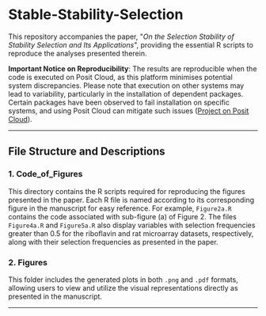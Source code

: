 # Stable-Stability-Selection

This repository accompanies the paper, "*On the Selection Stability of Stability Selection and Its Applications*", providing the essential R scripts to reproduce the analyses presented therein.

**Important Notice on Reproducibility**: The results are reproducible when the code is executed on Posit Cloud, as this platform minimises potential system discrepancies. Please note that execution on other systems may lead to variability, particularly in the installation of dependent packages. Certain packages have been observed to fail installation on specific systems, and using Posit Cloud can mitigate such issues ([Project on Posit Cloud](https://posit.cloud/content/9178855)).

---

## File Structure and Descriptions

### 1. **Code_of_Figures**
This directory contains the R scripts required for reproducing the figures presented in the paper. Each R file is named according to its corresponding figure in the manuscript for easy reference. For example, `Figure2a.R` contains the code associated with sub-figure (a) of Figure 2. The files `Figure4a.R` and `Figure5a.R` also display variables with selection frequencies greater than 0.5 for the riboflavin and rat microarray datasets, respectively, along with their selection frequencies as presented in the paper.

### 2. **Figures**
This folder includes the generated plots in both `.png` and `.pdf` formats, allowing users to view and utilize the visual representations directly as presented in the manuscript.

---
